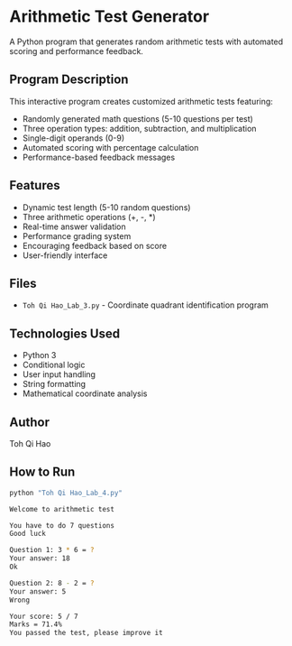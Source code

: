 # Arithmetic Test Generator

A Python program that generates random arithmetic tests with automated scoring and performance feedback.

## Program Description
This interactive program creates customized arithmetic tests featuring:
- Randomly generated math questions (5-10 questions per test)
- Three operation types: addition, subtraction, and multiplication
- Single-digit operands (0-9)
- Automated scoring with percentage calculation
- Performance-based feedback messages

## Features
- Dynamic test length (5-10 random questions)
- Three arithmetic operations (+, -, *)
- Real-time answer validation
- Performance grading system
- Encouraging feedback based on score
- User-friendly interface

## Files
- `Toh Qi Hao_Lab_3.py` - Coordinate quadrant identification program

## Technologies Used
- Python 3
- Conditional logic
- User input handling
- String formatting
- Mathematical coordinate analysis

## Author
Toh Qi Hao

## How to Run
```bash
python "Toh Qi Hao_Lab_4.py"

Welcome to arithmetic test

You have to do 7 questions
Good luck

Question 1: 3 * 6 = ?
Your answer: 18
Ok

Question 2: 8 - 2 = ?
Your answer: 5
Wrong

Your score: 5 / 7
Marks = 71.4%
You passed the test, please improve it
